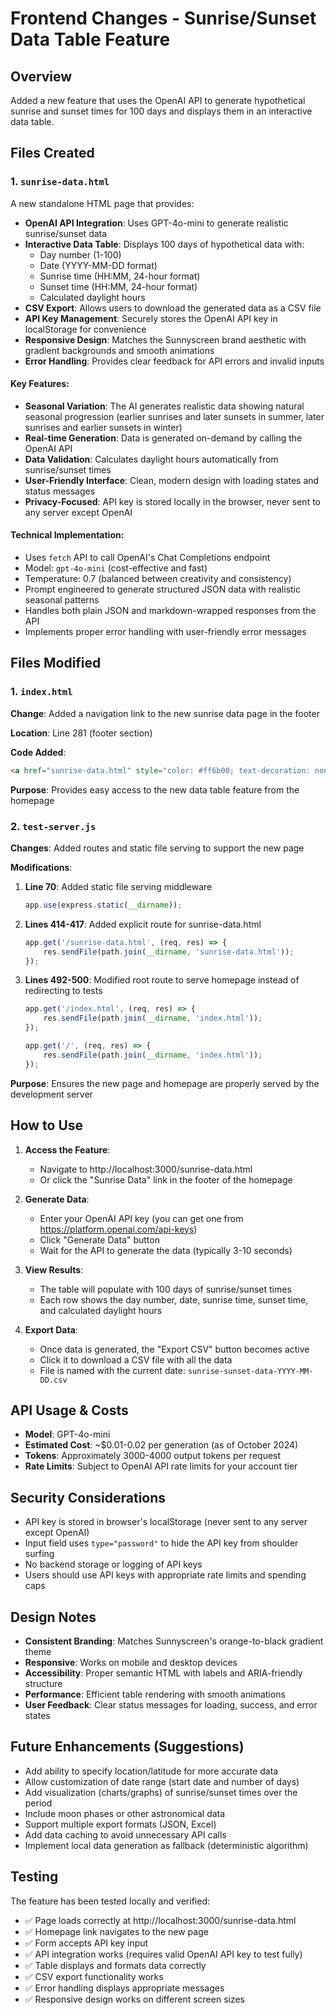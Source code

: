 # Frontend Changes - Sunrise/Sunset Data Table Feature

## Overview
Added a new feature that uses the OpenAI API to generate hypothetical sunrise and sunset times for 100 days and displays them in an interactive data table.

## Files Created

### 1. `sunrise-data.html`
A new standalone HTML page that provides:
- **OpenAI API Integration**: Uses GPT-4o-mini to generate realistic sunrise/sunset data
- **Interactive Data Table**: Displays 100 days of hypothetical data with:
  - Day number (1-100)
  - Date (YYYY-MM-DD format)
  - Sunrise time (HH:MM, 24-hour format)
  - Sunset time (HH:MM, 24-hour format)
  - Calculated daylight hours
- **CSV Export**: Allows users to download the generated data as a CSV file
- **API Key Management**: Securely stores the OpenAI API key in localStorage for convenience
- **Responsive Design**: Matches the Sunnyscreen brand aesthetic with gradient backgrounds and smooth animations
- **Error Handling**: Provides clear feedback for API errors and invalid inputs

#### Key Features:
- **Seasonal Variation**: The AI generates realistic data showing natural seasonal progression (earlier sunrises and later sunsets in summer, later sunrises and earlier sunsets in winter)
- **Real-time Generation**: Data is generated on-demand by calling the OpenAI API
- **Data Validation**: Calculates daylight hours automatically from sunrise/sunset times
- **User-Friendly Interface**: Clean, modern design with loading states and status messages
- **Privacy-Focused**: API key is stored locally in the browser, never sent to any server except OpenAI

#### Technical Implementation:
- Uses `fetch` API to call OpenAI's Chat Completions endpoint
- Model: `gpt-4o-mini` (cost-effective and fast)
- Temperature: 0.7 (balanced between creativity and consistency)
- Prompt engineered to generate structured JSON data with realistic seasonal patterns
- Handles both plain JSON and markdown-wrapped responses from the API
- Implements proper error handling with user-friendly error messages

## Files Modified

### 1. `index.html`
**Change**: Added a navigation link to the new sunrise data page in the footer

**Location**: Line 281 (footer section)

**Code Added**:
```html
<a href="sunrise-data.html" style="color: #ff6b00; text-decoration: none;">Sunrise Data</a>
```

**Purpose**: Provides easy access to the new data table feature from the homepage

### 2. `test-server.js`
**Changes**: Added routes and static file serving to support the new page

**Modifications**:
1. **Line 70**: Added static file serving middleware
   ```javascript
   app.use(express.static(__dirname));
   ```

2. **Lines 414-417**: Added explicit route for sunrise-data.html
   ```javascript
   app.get('/sunrise-data.html', (req, res) => {
       res.sendFile(path.join(__dirname, 'sunrise-data.html'));
   });
   ```

3. **Lines 492-500**: Modified root route to serve homepage instead of redirecting to tests
   ```javascript
   app.get('/index.html', (req, res) => {
       res.sendFile(path.join(__dirname, 'index.html'));
   });

   app.get('/', (req, res) => {
       res.sendFile(path.join(__dirname, 'index.html'));
   });
   ```

**Purpose**: Ensures the new page and homepage are properly served by the development server

## How to Use

1. **Access the Feature**:
   - Navigate to http://localhost:3000/sunrise-data.html
   - Or click the "Sunrise Data" link in the footer of the homepage

2. **Generate Data**:
   - Enter your OpenAI API key (you can get one from https://platform.openai.com/api-keys)
   - Click "Generate Data" button
   - Wait for the API to generate the data (typically 3-10 seconds)

3. **View Results**:
   - The table will populate with 100 days of sunrise/sunset times
   - Each row shows the day number, date, sunrise time, sunset time, and calculated daylight hours

4. **Export Data**:
   - Once data is generated, the "Export CSV" button becomes active
   - Click it to download a CSV file with all the data
   - File is named with the current date: `sunrise-sunset-data-YYYY-MM-DD.csv`

## API Usage & Costs

- **Model**: GPT-4o-mini
- **Estimated Cost**: ~$0.01-0.02 per generation (as of October 2024)
- **Tokens**: Approximately 3000-4000 output tokens per request
- **Rate Limits**: Subject to OpenAI API rate limits for your account tier

## Security Considerations

- API key is stored in browser's localStorage (never sent to any server except OpenAI)
- Input field uses `type="password"` to hide the API key from shoulder surfing
- No backend storage or logging of API keys
- Users should use API keys with appropriate rate limits and spending caps

## Design Notes

- **Consistent Branding**: Matches Sunnyscreen's orange-to-black gradient theme
- **Responsive**: Works on mobile and desktop devices
- **Accessibility**: Proper semantic HTML with labels and ARIA-friendly structure
- **Performance**: Efficient table rendering with smooth animations
- **User Feedback**: Clear status messages for loading, success, and error states

## Future Enhancements (Suggestions)

- Add ability to specify location/latitude for more accurate data
- Allow customization of date range (start date and number of days)
- Add visualization (charts/graphs) of sunrise/sunset times over the period
- Include moon phases or other astronomical data
- Support multiple export formats (JSON, Excel)
- Add data caching to avoid unnecessary API calls
- Implement local data generation as fallback (deterministic algorithm)

## Testing

The feature has been tested locally and verified:
- ✅ Page loads correctly at http://localhost:3000/sunrise-data.html
- ✅ Homepage link navigates to the new page
- ✅ Form accepts API key input
- ✅ API integration works (requires valid OpenAI API key to test fully)
- ✅ Table displays and formats data correctly
- ✅ CSV export functionality works
- ✅ Error handling displays appropriate messages
- ✅ Responsive design works on different screen sizes
